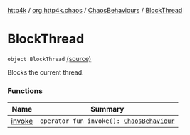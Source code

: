 [http4k](../../../index.md) / [org.http4k.chaos](../../index.md) / [ChaosBehaviours](../index.md) / [BlockThread](./index.md)

# BlockThread

`object BlockThread` [(source)](https://github.com/http4k/http4k/blob/master/http4k-testing-chaos/src/main/kotlin/org/http4k/chaos/ChaosBehaviours.kt#L131)

Blocks the current thread.

### Functions

| Name | Summary |
|---|---|
| [invoke](invoke.md) | `operator fun invoke(): `[`ChaosBehaviour`](../../-chaos-behaviour.md) |

